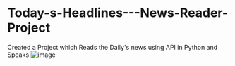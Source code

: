 # Today-s-Headlines---News-Reader-Project
Created a Project which Reads the Daily's news using API in Python and Speaks
![image](https://user-images.githubusercontent.com/109038021/230517412-b91c29e1-6c82-4b1f-bc9f-87b67df166a0.png)
